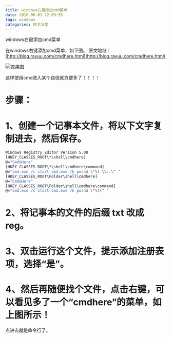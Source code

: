 ```yaml
---
title: windows右键添加cmd菜单
date: 2016-06-01 12:09:55
tags: windows
categories: 技术分享
---
```

windows右键添加cmd菜单

在windows右键添加cmd菜单，如下图。
原文地址：[http://blog.rayuu.com/cmdhere.html](http://blog.rayuu.com/cmdhere.html)
<!--more-->

![效果图](http://7xlqnm.com1.z0.glb.clouddn.com/2016/06/3150704417.jpg)

这样使用cmd进入某个路径就方便多了！！！！

# 步骤：
# 1、创建一个记事本文件，将以下文字复制进去，然后保存。
```bash
Windows Registry Editor Version 5.00 
[HKEY_CLASSES_ROOT\*\shell\cmdhere] 
@="Cmd&Here"
[HKEY_CLASSES_ROOT\*\shell\cmdhere\command] 
@="cmd.exe /c start cmd.exe /k pushd \"%l \\..\" "
[HKEY_CLASSES_ROOT\Folder\shell\cmdhere] 
@="Cmd&Here"
[HKEY_CLASSES_ROOT\Folder\shell\cmdhere\command] 
@="cmd.exe /c start cmd.exe /k pushd \"%l\" "
```
# 2、将记事本的文件的后缀 txt 改成 reg。

# 3、双击运行这个文件，提示添加注册表项，选择“是”。

# 4、然后再随便找个文件，点击右键，可以看见多了一个“cmdhere”的菜单，如上图所示！

点进去就是命令行了。